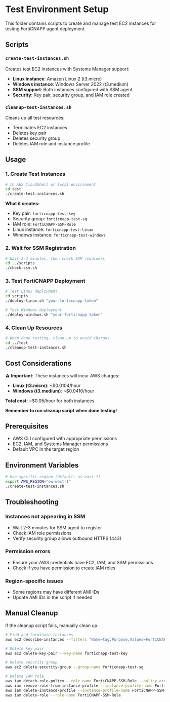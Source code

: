 # Test Environment Setup

This folder contains scripts to create and manage test EC2 instances for testing FortiCNAPP agent deployment.

## Scripts

### `create-test-instances.sh`
Creates test EC2 instances with Systems Manager support:
- **Linux instance**: Amazon Linux 2 (t3.micro)
- **Windows instance**: Windows Server 2022 (t3.medium)
- **SSM support**: Both instances configured with SSM agent
- **Security**: Key pair, security group, and IAM role created

### `cleanup-test-instances.sh`
Cleans up all test resources:
- Terminates EC2 instances
- Deletes key pair
- Deletes security group
- Deletes IAM role and instance profile

## Usage

### 1. Create Test Instances

```bash
# In AWS CloudShell or local environment
cd test
./create-test-instances.sh
```

**What it creates:**
- Key pair: `forticnapp-test-key`
- Security group: `forticnapp-test-sg`
- IAM role: `FortiCNAPP-SSM-Role`
- Linux instance: `forticnapp-test-linux`
- Windows instance: `forticnapp-test-windows`

### 2. Wait for SSM Registration

```bash
# Wait 2-3 minutes, then check SSM readiness
cd ../scripts
./check-ssm.sh
```

### 3. Test FortiCNAPP Deployment

```bash
# Test Linux deployment
cd scripts
./deploy-linux.sh "your-forticnapp-token"

# Test Windows deployment
./deploy-windows.sh "your-forticnapp-token"
```

### 4. Clean Up Resources

```bash
# When done testing, clean up to avoid charges
cd ../test
./cleanup-test-instances.sh
```

## Cost Considerations

**⚠️ Important**: These instances will incur AWS charges:
- **Linux (t3.micro)**: ~$0.0104/hour
- **Windows (t3.medium)**: ~$0.0416/hour

**Total cost**: ~$0.05/hour for both instances

**Remember to run cleanup script when done testing!**

## Prerequisites

- AWS CLI configured with appropriate permissions
- EC2, IAM, and Systems Manager permissions
- Default VPC in the target region

## Environment Variables

```bash
# Use specific region (default: us-east-1)
export AWS_REGION="eu-west-1"
./create-test-instances.sh
```

## Troubleshooting

### Instances not appearing in SSM
- Wait 2-3 minutes for SSM agent to register
- Check IAM role permissions
- Verify security group allows outbound HTTPS (443)

### Permission errors
- Ensure your AWS credentials have EC2, IAM, and SSM permissions
- Check if you have permission to create IAM roles

### Region-specific issues
- Some regions may have different AMI IDs
- Update AMI IDs in the script if needed

## Manual Cleanup

If the cleanup script fails, manually clean up:

```bash
# Find and terminate instances
aws ec2 describe-instances --filters "Name=tag:Purpose,Values=FortiCNAPP-Test" --query 'Reservations[*].Instances[*].InstanceId' --output text

# Delete key pair
aws ec2 delete-key-pair --key-name forticnapp-test-key

# Delete security group
aws ec2 delete-security-group --group-name forticnapp-test-sg

# Delete IAM role
aws iam detach-role-policy --role-name FortiCNAPP-SSM-Role --policy-arn arn:aws:iam::aws:policy/AmazonSSMManagedInstanceCore
aws iam remove-role-from-instance-profile --instance-profile-name FortiCNAPP-SSM-Role --role-name FortiCNAPP-SSM-Role
aws iam delete-instance-profile --instance-profile-name FortiCNAPP-SSM-Role
aws iam delete-role --role-name FortiCNAPP-SSM-Role
```
